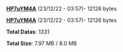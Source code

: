 [**HP7uYM4A**](/data/HP7uYM4A.txt) (23/12/22 - 03:57)- 12126 bytes

[**HP7uYM4A**](/data/HP7uYM4A.txt) (23/12/22 - 03:57)- 12126 bytes

**Total Datas**: 1331

**Total Size**: 7.97 MB / 8.0 MB